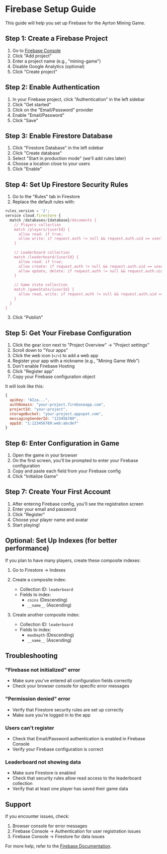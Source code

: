 # Firebase Setup Guide

This guide will help you set up Firebase for the Ayrton Mining Game.

## Step 1: Create a Firebase Project

1. Go to [Firebase Console](https://console.firebase.google.com/)
2. Click "Add project"
3. Enter a project name (e.g., "mining-game")
4. Disable Google Analytics (optional)
5. Click "Create project"

## Step 2: Enable Authentication

1. In your Firebase project, click "Authentication" in the left sidebar
2. Click "Get started"
3. Click on the "Email/Password" provider
4. Enable "Email/Password"
5. Click "Save"

## Step 3: Enable Firestore Database

1. Click "Firestore Database" in the left sidebar
2. Click "Create database"
3. Select "Start in production mode" (we'll add rules later)
4. Choose a location close to your users
5. Click "Enable"

## Step 4: Set Up Firestore Security Rules

1. Go to the "Rules" tab in Firestore
2. Replace the default rules with:

```javascript
rules_version = '2';
service cloud.firestore {
  match /databases/{database}/documents {
    // Players collection
    match /players/{userId} {
      allow read: if true;
      allow write: if request.auth != null && request.auth.uid == userId;
    }
    
    // Leaderboard collection
    match /leaderboard/{userId} {
      allow read: if true;
      allow create: if request.auth != null && request.auth.uid == userId;
      allow update, delete: if request.auth != null && request.auth.uid == userId;
    }
    
    // Game state collection
    match /gameState/{userId} {
      allow read, write: if request.auth != null && request.auth.uid == userId;
    }
  }
}
```

3. Click "Publish"

## Step 5: Get Your Firebase Configuration

1. Click the gear icon next to "Project Overview" → "Project settings"
2. Scroll down to "Your apps"
3. Click the web icon (`</>`) to add a web app
4. Register your app with a nickname (e.g., "Mining Game Web")
5. Don't enable Firebase Hosting
6. Click "Register app"
7. Copy your Firebase configuration object

It will look like this:

```javascript
{
  apiKey: "AIza...",
  authDomain: "your-project.firebaseapp.com",
  projectId: "your-project",
  storageBucket: "your-project.appspot.com",
  messagingSenderId: "123456789",
  appId: "1:123456789:web:abcdef"
}
```

## Step 6: Enter Configuration in Game

1. Open the game in your browser
2. On the first screen, you'll be prompted to enter your Firebase configuration
3. Copy and paste each field from your Firebase config
4. Click "Initialize Game"

## Step 7: Create Your First Account

1. After entering Firebase config, you'll see the registration screen
2. Enter your email and password
3. Click "Register"
4. Choose your player name and avatar
5. Start playing!

## Optional: Set Up Indexes (for better performance)

If you plan to have many players, create these composite indexes:

1. Go to Firestore → Indexes
2. Create a composite index:
   - Collection ID: `leaderboard`
   - Fields to index:
     - `coins` (Descending)
     - `__name__` (Ascending)

3. Create another composite index:
   - Collection ID: `leaderboard`
   - Fields to index:
     - `maxDepth` (Descending)
     - `__name__` (Ascending)

## Troubleshooting

### "Firebase not initialized" error
- Make sure you've entered all configuration fields correctly
- Check your browser console for specific error messages

### "Permission denied" error
- Verify that Firestore security rules are set up correctly
- Make sure you're logged in to the app

### Users can't register
- Check that Email/Password authentication is enabled in Firebase Console
- Verify your Firebase configuration is correct

### Leaderboard not showing data
- Make sure Firestore is enabled
- Check that security rules allow read access to the leaderboard collection
- Verify that at least one player has saved their game data

## Support

If you encounter issues, check:
1. Browser console for error messages
2. Firebase Console → Authentication for user registration issues
3. Firebase Console → Firestore for data issues

For more help, refer to the [Firebase Documentation](https://firebase.google.com/docs).
